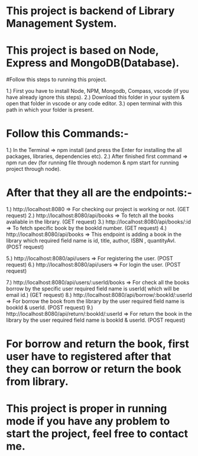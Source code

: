 # This project is backend of Library Management System.
# This project is based on Node, Express and MongoDB(Database).


#Follow this steps to running this project.

1.) First you have to install Node, NPM, Mongodb, Compass, vscode (if you have already ignore this steps).
2.) Download this folder in your system & open that folder in vscode or any code editor.
3.) open terminal with this path in which your folder is present.

# Follow this Commands:-
1.) In the Terminal => npm install (and press the Enter for installing the all packages, libraries, dependencies etc).
2.) After finished first command =>  npm run dev (for running file through nodemon & npm start for running project through node).

# After that they all are the endpoints:-
1.) http://localhost:8080 => For checking our project is working or not. (GET request)
2.) http://localhost:8080/api/books => To fetch all the books avaliable in the library. (GET request)
3.) http://localhost:8080/api/books/:id => To fetch specific book by the bookId number. (GET request)
4.) http://localhost:8080/api/books => This endpoint is adding a book in the library which required field name is id, title, author, ISBN , quantityAvl. (POST request)

5.) http://localhost:8080/api/users => For registering the user. (POST request)
6.) http://localhost:8080/api/users => For login the user. (POST request)

7.) http://localhost:8080/api/users/:userId/books => For check all the books borrow by the specific user required field name is userId( which will be email id.) (GET request)
8.) http://localhost:8080/api/borrow/:bookId/:userId => For borrow the book from the library by the user required field name is bookId & userId. (POST request)
9.) http://localhost:8080/api/return/:bookId/:userId => For return the book in the library by the user required field name is bookId & userId. (POST request)

# For borrow and return the book, first user have to registered after that they can borrow or return the book from library.
# This project is proper in running mode if you have any problem to start the project, feel free to contact me.


